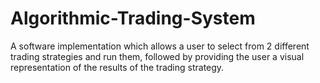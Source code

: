 # Algorithmic-Trading-System

A software implementation which allows a user to select from 2 different trading strategies and run them, followed by providing the user a visual representation of the results of the trading strategy.
